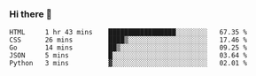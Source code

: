 ### Hi there 👋

<!--
**KLXLjun/KLXLjun** is a ✨ _special_ ✨ repository because its `README.md` (this file) appears on your GitHub profile.

Here are some ideas to get you started:

- 🔭 I’m currently working on ...
- 🌱 I’m currently learning ...
- 👯 I’m looking to collaborate on ...
- 🤔 I’m looking for help with ...
- 💬 Ask me about ...
- 📫 How to reach me: ...
- 😄 Pronouns: ...
- ⚡ Fun fact: ...
-->

<!--START_SECTION:waka-->
```text
HTML     1 hr 43 mins    █████████████████░░░░░░░░   67.35 % 
CSS      26 mins         ████▒░░░░░░░░░░░░░░░░░░░░   17.46 % 
Go       14 mins         ██▒░░░░░░░░░░░░░░░░░░░░░░   09.25 % 
JSON     5 mins          █░░░░░░░░░░░░░░░░░░░░░░░░   03.64 % 
Python   3 mins          ▓░░░░░░░░░░░░░░░░░░░░░░░░   02.01 % 
```
<!--END_SECTION:waka-->

